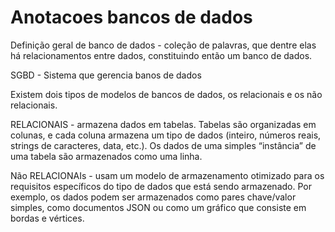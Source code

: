 # Anotacoes bancos de dados

Definição geral de banco de dados - coleção de palavras, que dentre elas
há relacionamentos entre dados, constituindo então um banco
de dados.

SGBD - Sistema que gerencia banos de dados

Existem dois tipos de modelos de bancos de dados, os relacionais e os não relacionais.

RELACIONAIS - armazena dados em tabelas. Tabelas são organizadas em colunas, e cada coluna armazena um tipo de dados (inteiro, números reais, strings de caracteres, data, etc.). Os dados de uma simples “instância” de uma tabela são armazenados como uma linha.

Não RELACIONAIs -  usam um modelo de armazenamento otimizado para os requisitos específicos do tipo de dados que está sendo armazenado. Por exemplo, os dados podem ser armazenados como pares chave/valor simples, como documentos JSON ou como um gráfico que consiste em bordas e vértices.
